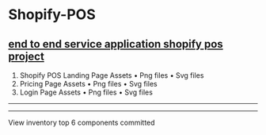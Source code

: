 # Shopify-POS
## <u>end to end service application shopify pos project</u>

1.	Shopify POS Landing Page Assets
•	Png files
•	Svg files
2.	Pricing Page Assets
•	Png files
•	Svg files
3.	Login Page Assets
•	Png files
•	Svg files
-------------------------------------------
-------------------------------------------
View inventory top 6 components committed

